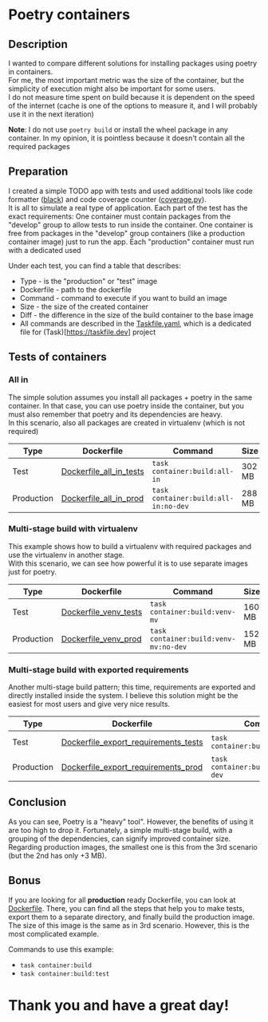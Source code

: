 # Poetry containers 

## Description

I wanted to compare different solutions for installing packages using poetry in containers.  
For me, the most important metric was the size of the container, but the simplicity of execution might also be important for some users.  
I do not measure time spent on build because it is dependent on the speed of the internet (cache is one of the options to measure it, and I will probably use it in the next iteration)

**Note**: I do not use `poetry build` or install the wheel package in any container. In my opinion, it is pointless because it doesn't contain all the required packages

## Preparation

I created a simple TODO app with tests and used additional tools like code formatter ([black](https://github.com/psf/black)) and code coverage counter ([coverage.py](https://coverage.readthedocs.io/en/7.4.0/)).  
It is all to simulate a real type of application.
Each part of the test has the exact requirements:
One container must contain packages from the "develop" group to allow tests to run inside the container.
One container is free from packages in the "develop" group containers (like a production container image) just to run the app.
Each "production" container must run with a dedicated used

Under each test, you can find a table that describes:
- Type - is the "production" or "test" image
- Dockerfile - path to the dockerfile
- Command - command to execute if you want to build an image
- Size - the size of the created container
- Diff - the difference in the size of the build container to the base image 
- All commands are described in the [Taskfile.yaml](Taskfile.yaml), which is a dedicated file for (Task)[https://taskfile.dev] project  


## Tests of containers

### All in

The simple solution assumes you install all packages + poetry in the same container.
In that case, you can use poetry inside the container, but you must also remember that poetry and its dependencies are heavy.  
In this scenario, also all packages are created in virtualenv (which is not required)


| Type       | Dockerfile                                                     | Command                              | Size   | Diff    | 
|------------|----------------------------------------------------------------|--------------------------------------|--------|---------|
| Test       | [Dockerfile_all_in_tests](dockerfiles/Dockerfile_all_in_tests) | `task container:build:all-in`        | 302 MB | +171 MB |
| Production | [Dockerfile_all_in_prod](dockerfiles/Dockerfile_all_in_prod)   | `task container:build:all-in:no-dev` | 288 MB | +157 MB |


### Multi-stage build with virtualenv

This example shows how to build a virtualenv with required packages and use the virtualenv in another stage.  
With this scenario, we can see how powerful it is to use separate images just for poetry.

| Type       | Dockerfile                                                 | Command                               | Size   | Diff   | 
|------------|------------------------------------------------------------|---------------------------------------|--------|--------|
| Test       | [Dockerfile_venv_tests](dockerfiles/Dockerfile_venv_tests) | `task container:build:venv-mv`        | 160 MB | +29 MB |
| Production | [Dockerfile_venv_prod](dockerfiles/Dockerfile_venv_prod)   | `task container:build:venv-mv:no-dev` | 152 MB | +21 MB |


### Multi-stage build with exported requirements

Another multi-stage build pattern; this time, requirements are exported and directly installed inside the system.
I believe this solution might be the easiest for most users and give very nice results.


| Type       | Dockerfile                                                                               | Command                              | Size   | Diff   | 
|------------|------------------------------------------------------------------------------------------|--------------------------------------|--------|--------|
| Test       | [Dockerfile_export_requirements_tests](dockerfiles/Dockerfile_export_requirements_tests) | `task container:build:export`        | 164 MB | +33 MB |
| Production | [Dockerfile_export_requirements_prod](dockerfiles/Dockerfile_export_requirements_prod)   | `task container:build:export:no-dev` | 149 MB | +18 MB |


## Conclusion

As you can see, Poetry is a "heavy" tool". However, the benefits of using it are too high to drop it.
Fortunately, a simple multi-stage build, with a grouping of the dependencies, can signify improved container size.  
Regarding production images, the smallest one is this from the 3rd scenario (but the 2nd has only +3 MB).

## Bonus

If you are looking for all **production** ready Dockerfile, you can look at [Dockerfile](dockerfiles/Dockerfile).
There, you can find all the steps that help you to make tests, export them to a separate directory, and finally build the production image.
The size of this image is the same as in 3rd scenario. However, this is the most complicated example.

Commands to use this example:
- `task container:build`
- `task container:build:test`

# Thank you and have a great day!
